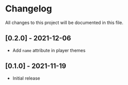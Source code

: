 # Changelog
All changes to this project will be documented in this file.


## [0.2.0] - 2021-12-06
- Add `name` attribute in player themes

## [0.1.0] - 2021-11-19

- Initial release